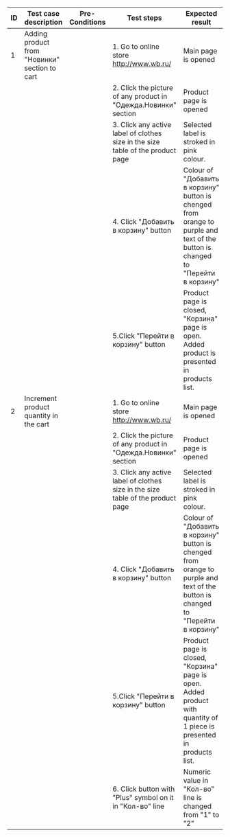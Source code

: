 | ID | Test case description                         | Pre-Conditions | Test steps                                                                      | Expected result                                                                                                                 |
|----|-----------------------------------------------|----------------|---------------------------------------------------------------------------------|---------------------------------------------------------------------------------------------------------------------------------|
| 1  | Adding product from "Новинки" section to cart |                | 1. Go to online store http://www.wb.ru/                                         | Main page is opened                                                                                                               |
|    |                                               |                | 2. Click the picture of any product in "Одежда.Новинки" section                 | Product page is opened                                                                                                            |
|    |                                               |                | 3. Click any active label of clothes size in the size table of the product page | Selected label is stroked in pink colour.                                                                                       |
|    |                                               |                | 4. Click "Добавить в корзину" button                                            | Colour of "Добавить в корзину" button is chenged from orange to purple and text of the button is changed to "Перейти в корзину" |
|    |                                               |                | 5.Click "Перейти в корзину" button                                              | Product page is closed, "Корзина" page is open. Added product is presented in products list.                                    |
| 2  | Increment product quantity in the cart        |                | 1. Go to online store http://www.wb.ru/                                         | Main page is opened                                                                                                               |
|    |                                               |                | 2. Click the picture of any product in "Одежда.Новинки" section                 | Product page is opened                                                                                                            |
|    |                                               |                | 3. Click any active label of clothes size in the size table of the product page | Selected label is stroked in pink colour.                                                                                       |
|    |                                               |                | 4. Click "Добавить в корзину" button                                            | Colour of "Добавить в корзину" button is chenged from orange to purple and text of the button is changed to "Перейти в корзину" |
|    |                                               |                | 5.Click "Перейти в корзину" button                                              | Product page is closed, "Корзина" page is open. Added product  with quantity of 1 piece is presented in products list.          |
|    |                                               |                | 6. Click button with "Plus" symbol on it in "Кол-во" line                       | Numeric value in "Кол-во" line is changed from "1" to "2"                                                                       |
